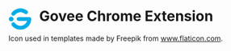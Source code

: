 # <img src="src/public/icons/govee-icon.png" width="45" align="left" style="padding-right:1rem"> Govee Chrome Extension

Icon used in templates made by Freepik from www.flaticon.com.